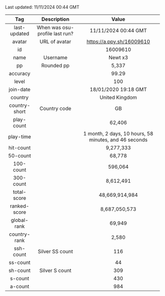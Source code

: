 Last updated: <!-- osu-last-updated -->11/11/2024 00:44 GMT<!-- osu-last-updated -->

|      Tag      |          Description           |                                              Value                                               |
| :-----------: | :----------------------------: | :----------------------------------------------------------------------------------------------: |
| last-updated  | When was osu-profile last run? |                <!-- osu-last-updated -->11/11/2024 00:44 GMT<!-- osu-last-updated -->                |
|    avatar     |         URL of avatar          |                 <!-- osu-avatar -->https://a.ppy.sh/16009610<!-- osu-avatar -->                  |
|      id       |                                |                              <!-- osu-id -->16009610<!-- osu-id -->                              |
|     name      |            Username            |                            <!-- osu-name -->Newt x3<!-- osu-name -->                             |
|      pp       |           Rounded pp           |                               <!-- osu-pp -->5,337<!-- osu-pp -->                                |
|   accuracy    |                                |                         <!-- osu-accuracy -->99.29<!-- osu-accuracy -->                          |
|     level     |                                |                             <!-- osu-level -->100<!-- osu-level -->                              |
|   join-date   |                                |                   <!-- osu-join-date -->18/01/2020 19:18 GMT<!-- osu-join-date -->                   |
|    country    |                                |                      <!-- osu-country -->United Kingdom<!-- osu-country -->                      |
| country-short |          Country code          |                      <!-- osu-country-short -->GB<!-- osu-country-short -->                      |
|  play-count   |                                |                       <!-- osu-play-count -->62,406<!-- osu-play-count -->                       |
|   play-time   |                                | <!-- osu-play-time -->1 month, 2 days, 10 hours, 58 minutes, and 46 seconds<!-- osu-play-time --> |
|   hit-count   |                                |                      <!-- osu-hit-count -->9,277,333<!-- osu-hit-count -->                       |
|   50-count    |                                |                         <!-- osu-50-count -->68,778<!-- osu-50-count -->                         |
|   100-count   |                                |                       <!-- osu-100-count -->596,064<!-- osu-100-count -->                        |
|   300-count   |                                |                      <!-- osu-300-count -->8,612,491<!-- osu-300-count -->                       |
|  total-score  |                                |                  <!-- osu-total-score -->48,669,914,984<!-- osu-total-score -->                  |
| ranked-score  |                                |                 <!-- osu-ranked-score -->8,687,050,573<!-- osu-ranked-score -->                  |
|  global-rank  |                                |                      <!-- osu-global-rank -->69,949<!-- osu-global-rank -->                      |
| country-rank  |                                |                     <!-- osu-country-rank -->2,580<!-- osu-country-rank -->                      |
|   ssh-count   |        Silver SS count         |                         <!-- osu-ssh-count -->116<!-- osu-ssh-count -->                          |
|   ss-count    |                                |                           <!-- osu-ss-count -->44<!-- osu-ss-count -->                           |
|   sh-count    |         Silver S count         |                          <!-- osu-sh-count -->309<!-- osu-sh-count -->                           |
|    s-count    |                                |                           <!-- osu-s-count -->430<!-- osu-s-count -->                            |
|    a-count    |                                |                           <!-- osu-a-count -->984<!-- osu-a-count -->                            |
